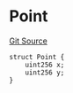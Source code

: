 # Point
[Git Source](https://github.com/Legion-Team/legion-protocol-contracts/blob/1b4860840757d3318edea1bebfb7423e200bff55/src/lib/ECIES.sol)


```solidity
struct Point {
    uint256 x;
    uint256 y;
}
```

